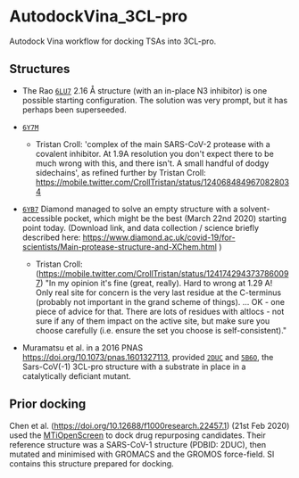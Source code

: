 # AutodockVina_3CL-pro
Autodock Vina workflow for docking TSAs into 3CL-pro. 

## Structures

* The Rao [`6LU7`](https://www.rcsb.org/structure/6lu7) 2.16 Å structure (with an in-place N3 inhibitor) is one possible starting configuration. The solution was very prompt, but it has perhaps been superseeded. 

* [`6Y7M`](https://www.rcsb.org/structure/6y7m) 
  * Tristan Croll: 'complex of the main SARS-CoV-2 protease with a covalent inhibitor. At 1.9A resolution you don't expect there to be much wrong with this, and there isn't. A small handful of dodgy sidechains', as refined further by Tristan Croll: 
https://mobile.twitter.com/CrollTristan/status/1240684849670828034

* [`6YB7`](https://www.rcsb.org/structure/6yb7) Diamond managed to solve an empty structure with a solvent-accessible pocket, which might be the best (March 22nd 2020) starting point today. (Download link, and data collection / science briefly described here: https://www.diamond.ac.uk/covid-19/for-scientists/Main-protease-structure-and-XChem.html )
  * Tristan Croll: (https://mobile.twitter.com/CrollTristan/status/1241742943737860097) 
"In my opinion it's fine (great, really). Hard to wrong at 1.29
A! Only real site for concern is the very last residue at the C-terminus
(probably not important in the grand scheme of things). ... OK - one piece of
advice for that. There are lots of residues with altlocs - not sure if any of
them impact on the active site, but make sure you choose carefully (i.e. ensure
the set you choose is self-consistent)."

* Muramatsu et al. in a 2016 PNAS https://doi.org/10.1073/pnas.1601327113, provided 
[`2DUC`](https://www.rcsb.org/structure/2duc) and [`5B6O`](https://www.rcsb.org/structure/5b6O), the Sars-CoV(-1) 3CL-pro structure with a substrate in place in a catalytically deficiant mutant. 

## Prior docking

Chen et al. (https://doi.org/10.12688/f1000research.22457.1) (21st Feb 2020) used the [MTiOpenScreen](https://bioserv.rpbs.univ-paris-diderot.fr/services/MTiOpenScreen/) to dock drug repurposing candidates. Their reference structure was a SARS-CoV-1 structure (PDBID: 2DUC), then mutated and minimised with GROMACS and the GROMOS force-field. SI contains this structure prepared for docking.

